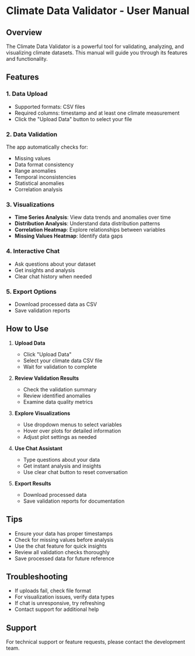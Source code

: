 # Climate Data Validator - User Manual

## Overview
The Climate Data Validator is a powerful tool for validating, analyzing, and visualizing climate datasets. This manual will guide you through its features and functionality.

## Features

### 1. Data Upload
- Supported formats: CSV files
- Required columns: timestamp and at least one climate measurement
- Click the "Upload Data" button to select your file

### 2. Data Validation
The app automatically checks for:
- Missing values
- Data format consistency
- Range anomalies
- Temporal inconsistencies
- Statistical anomalies
- Correlation analysis

### 3. Visualizations
- **Time Series Analysis**: View data trends and anomalies over time
- **Distribution Analysis**: Understand data distribution patterns
- **Correlation Heatmap**: Explore relationships between variables
- **Missing Values Heatmap**: Identify data gaps

### 4. Interactive Chat
- Ask questions about your dataset
- Get insights and analysis
- Clear chat history when needed

### 5. Export Options
- Download processed data as CSV
- Save validation reports

## How to Use

1. **Upload Data**
   - Click "Upload Data"
   - Select your climate data CSV file
   - Wait for validation to complete

2. **Review Validation Results**
   - Check the validation summary
   - Review identified anomalies
   - Examine data quality metrics

3. **Explore Visualizations**
   - Use dropdown menus to select variables
   - Hover over plots for detailed information
   - Adjust plot settings as needed

4. **Use Chat Assistant**
   - Type questions about your data
   - Get instant analysis and insights
   - Use clear chat button to reset conversation

5. **Export Results**
   - Download processed data
   - Save validation reports for documentation

## Tips
- Ensure your data has proper timestamps
- Check for missing values before analysis
- Use the chat feature for quick insights
- Review all validation checks thoroughly
- Save processed data for future reference

## Troubleshooting
- If uploads fail, check file format
- For visualization issues, verify data types
- If chat is unresponsive, try refreshing
- Contact support for additional help

## Support
For technical support or feature requests, please contact the development team.
